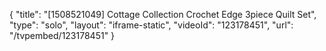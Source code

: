 {
    "title": "[1508521049] Cottage Collection Crochet Edge 3piece Quilt Set",
    "type": "solo",
    "layout": "iframe-static",
    "videoId": "123178451",
    "url": "\/tvpembed\/123178451"
}